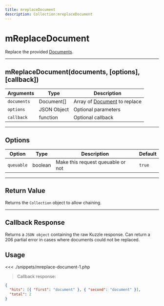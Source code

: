 ```yaml
---
title: mreplaceDocument
description: Collection:mreplaceDocument
---
```


# mReplaceDocument

Replace the provided [Documents](/sdk/php/3/classes/document/).

---

## mReplaceDocument(documents, [options], [callback])

| Arguments   | Type        | Description                                                  |
| ----------- | ----------- | ------------------------------------------------------------ |
| `documents` | Document[]  | Array of [Document](/sdk/php/3/classes/document/) to replace |
| `options`   | JSON Object | Optional parameters                                          |
| `callback`  | function    | Optional callback                                            |

---

## Options

| Option     | Type    | Description                       | Default |
| ---------- | ------- | --------------------------------- | ------- |
| `queuable` | boolean | Make this request queuable or not | `true`  |

---

## Return Value

Returns the `Collection` object to allow chaining.

---

## Callback Response

Returns a `JSON object` containing the raw Kuzzle response.
Can return a 206 partial error in cases where documents could not be replaced.

## Usage

<<< ./snippets/mreplace-document-1.php

> Callback response:

```json
{
  "hits": [{ "first": "document" }, { "second": "document" }],
  "total": 2
}
```
